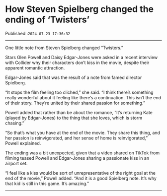 # How Steven Spielberg changed the ending of ‘Twisters’

Published :`2024-07-23 17:36:32`

---

One little note from Steven Spielberg changed “Twisters.”

Stars Glen Powell and Daisy Edgar-Jones were asked in a recent interview with Collider why their characters don’t kiss in the movie, despite their apparent romantic attraction.

Edgar-Jones said that was the result of a note from famed director Spielberg.

“It stops the film feeling too cliched,” she said. “I think there’s something really wonderful about it feeling like there’s a continuation. This isn’t the end of their story. They’re united by their shared passion for something.”

Powell added that rather than be about the romance, “It’s returning Kate (played by Edgar-Jones) to the thing that she loves, which is storm chasing.”

“So that’s what you have at the end of the movie. They share this thing, and her passion is reinvigorated, and her sense of home is reinvigorated,” Powell explained.

The ending was a bit unexpected, given that a video shared on TikTok from filming teased Powell and Edgar-Jones sharing a passionate kiss in an airport set.

“I feel like a kiss would be sort of unrepresentative of the right goal at the end of the movie,” Powell added. “And it is a good Spielberg note. It’s why that kid is still in this game. It’s amazing.”

---

